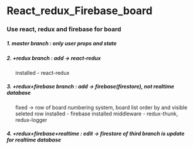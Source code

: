 # React_redux_Firebase_board

### Use react, redux and firebase for board


##### 1. master branch          :  only user props and state


##### 2. +redux branch          :  add   -> react-redux 
<ul>
installed                 -  react-redux
</ul>


##### 3. +redux+firebase branch :  add   -> firebase(firestore), not realtime database
<ul>
                              fixed -> row of board numbering system, board list order by and visible seleted row  
installed                 -  firebase
installed middleware      -  redux-thunk, redux-logger 
</ul>

##### 4. +redux+firebase+realtime : edit -> firestore of third branch is update for realtime database
